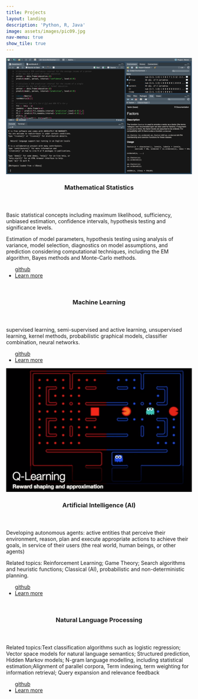 ```yaml
---
title: Projects
layout: landing
description: 'Python, R, Java'
image: assets/images/pic09.jpg
nav-menu: true
show_tile: true
---
```


<!-- Main -->
<div id="main">

<!-- One -->
<!-- 
<section id="one">
	<div class="inner">
		<header class="major">
			<h2>Mathematical Statistics</h2>
			<a href="https://github.com/danielfelipegil/mathematical-statistics" class="button icon fa-github">github</a>
		</header>
		<p>Basic statistical concepts including maximum likelihood, sufficiency, unbiased estimation, confidence intervals, hypothesis testing and significance levels.</p>
		<p>Estimation of model parameters, hypothesis testing using analysis of variance, model selection, diagnostics on model assumptions, and prediction considering computational techniques, including the EM algorithm, Bayes methods and Monte-Carlo methods.</p>
	</div>
</section>
-->

<!-- Two -->
<section id="two" class="spotlights">
	<section>
		<a href="https://danielfelipegil.github.io/mathematical-statistics/" class="image">
			<img src="assets/images/rstudio.png" alt="" data-position="center center" />
		</a>
		<div class="content">
			<div class="inner">
				<header class="major">
					<h3>Mathematical Statistics</h3>
				</header>
				<p>Basic statistical concepts including maximum likelihood, sufficiency, unbiased estimation, confidence intervals, hypothesis testing and significance levels.</p>
				<p>Estimation of model parameters, hypothesis testing using analysis of variance, model selection, diagnostics on model assumptions, and prediction considering computational techniques, including the EM algorithm, Bayes methods and Monte-Carlo methods.</p>
				<ul class="actions">
					<a href="https://github.com/danielfelipegil/mathematical-statistics" class="button icon fa-github">github</a>
					<li><a href="https://danielfelipegil.github.io/mathematical-statistics/" class="button">Learn more</a></li>
				</ul>
			</div>
		</div>
	</section>
	<section>
		<a href="https://danielfelipegil.github.io/machine-learning/" class="image">
			<img src="assets/images/pic09.jpg" alt="" data-position="top center" />
		</a>
		<div class="content">
			<div class="inner">
				<header class="major">
					<h3>Machine Learning</h3>
				</header>
				<p>supervised learning, semi-supervised and active learning, unsupervised learning, kernel methods, probabilistic graphical models, classifier combination, neural networks.</p>
				<ul class="actions">
					<a href="https://github.com/danielfelipegil/machine-learning" class="button icon fa-github">github</a>
					<li><a href="https://danielfelipegil.github.io/machine-learning/" class="button">Learn more</a></li>
				</ul>
			</div>
		</div>
	</section>
	<section>
		<a href="https://danielfelipegil.github.io/artificial-intelligence/" class="image">
			<img src="assets/images/rl01.png" alt="" data-position="25% 25%" />
		</a>
		<div class="content">
			<div class="inner">
				<header class="major">
					<h3>Artificial Intelligence (AI)</h3>
				</header>
				<p>Developing autonomous agents: active entities that perceive their environment, reason, plan and execute appropriate actions to achieve their goals, in service of their users (the real world, human beings, or other agents)</p>
				<p>
				Related topics: Reinforcement Learning; Game Theory; Search algorithms and heuristic functions; Classical (AI), probabilistic and non-deterministic planning.
				</p>
				<ul class="actions">
					<a href="https://github.com/danielfelipegil/artificial-intelligence" class="button icon fa-github">github</a>
					<li><a href="https://danielfelipegil.github.io/artificial-intelligence/" class="button">Learn more</a></li>
				</ul>
			</div>
		</div>
	</section>
	<section>
		<a href="https://danielfelipegil.github.io/nlp/" class="image">
			<img src="assets/images/pic09.jpg" alt="" data-position="top center" />
		</a>
		<div class="content">
			<div class="inner">
				<header class="major">
					<h3>Natural Language Processing</h3>
				</header>
				<p>Related topics:Text classification algorithms such as logistic regression; Vector space models for natural language semantics; Structured prediction, Hidden Markov models; N-gram language modelling, including statistical estimation;Alignment of parallel corpora, Term indexing, term weighting for information retrieval; Query expansion and relevance feedback</p>
				<ul class="actions">
					<a href="https://github.com/danielfelipegil/machine-learning" class="button icon fa-github">github</a>
					<li><a href="https://danielfelipegil.github.io/machine-learning/" class="button">Learn more</a></li>
				</ul>
			</div>
		</div>
	</section>
</section>

<!-- Three -->
<!--
<section id="three">
	<div class="inner">
		<header class="major">
			<h2>Massa libero</h2>
		</header>
		<p>Nullam et orci eu lorem consequat tincidunt vivamus et sagittis libero. Mauris aliquet magna magna sed nunc rhoncus pharetra. Pellentesque condimentum sem. In efficitur ligula tate urna. Maecenas laoreet massa vel lacinia pellentesque lorem ipsum dolor. Nullam et orci eu lorem consequat tincidunt. Vivamus et sagittis libero. Mauris aliquet magna magna sed nunc rhoncus amet pharetra et feugiat tempus.</p>
		<ul class="actions">
			<li><a href="generic.html" class="button next">Get Started</a></li>
		</ul>
	</div>
</section>
-->
</div>
